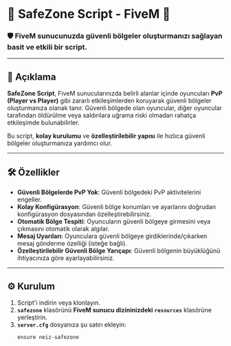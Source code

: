 # 🚨 **SafeZone Script - FiveM** 🚨

### 🛡️ **FiveM sunucunuzda güvenli bölgeler oluşturmanızı sağlayan basit ve etkili bir script.**

---

## 📜 **Açıklama**

**SafeZone Script**, FiveM sunucularınızda belirli alanlar içinde oyuncuları **PvP (Player vs Player)** gibi zararlı etkileşimlerden koruyarak güvenli bölgeler oluşturmanıza olanak tanır. Güvenli bölgede olan oyuncular, diğer oyuncular tarafından öldürülme veya saldırılara uğrama riski olmadan rahatça etkileşimde bulunabilirler.

Bu script, **kolay kurulumu** ve **özelleştirilebilir yapısı** ile hızlıca güvenli bölgeler oluşturmanıza yardımcı olur.

---

## 🛠️ **Özellikler**

- **Güvenli Bölgelerde PvP Yok**: Güvenli bölgedeki PvP aktivitelerini engeller.
- **Kolay Konfigürasyon**: Güvenli bölge konumları ve ayarlarını doğrudan konfigürasyon dosyasından özelleştirebilirsiniz.
- **Otomatik Bölge Tespiti**: Oyuncuların güvenli bölgeye girmesini veya çıkmasını otomatik olarak algılar.
- **Mesaj Uyarıları**: Oyunculara güvenli bölgeye girdiklerinde/çıkarken mesaj gönderme özelliği (isteğe bağlı).
- **Özelleştirilebilir Güvenli Bölge Yarıçapı**: Güvenli bölgenin büyüklüğünü ihtiyacınıza göre ayarlayabilirsiniz.

---

## ⚙️ **Kurulum**

1. Script'i indirin veya klonlayın.
2. **`safezone`** klasörünü **FiveM sunucu dizininizdeki `resources`** klasörüne yerleştirin.
3. **`server.cfg`** dosyanıza şu satırı ekleyin:
   ```bash
   ensure neiz-safezone
